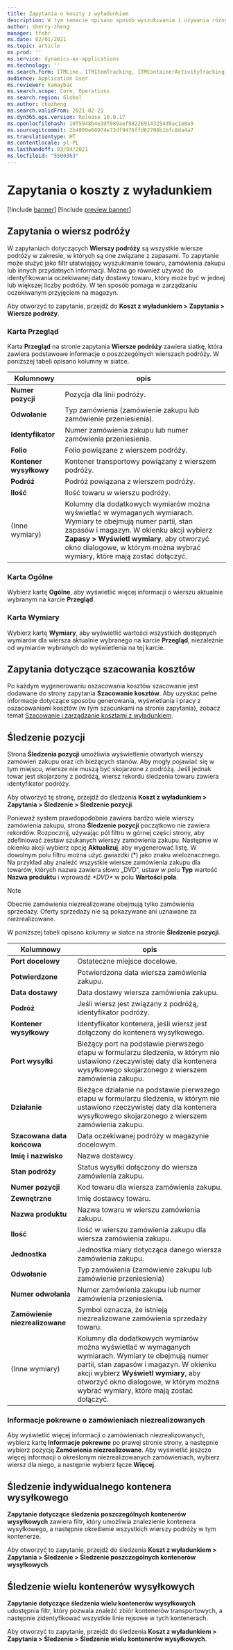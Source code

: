 ```yaml
---
title: Zapytania o koszty z wyładunkiem
description: W tym temacie opisano sposób wyszukiwania i używania różnych typów zapytań dostępnych w module Koszty z wyładunkiem.
author: sherry-zheng
manager: tfehr
ms.date: 02/01/2021
ms.topic: article
ms.prod: ''
ms.service: dynamics-ax-applications
ms.technology: ''
ms.search.form: ITMLine, ITMItemTracking, ITMContainerActivityTracking, ITMContainerTracking
audience: Application User
ms.reviewer: kamaybac
ms.search.scope: Core, Operations
ms.search.region: Global
ms.author: chuzheng
ms.search.validFrom: 2021-02-21
ms.dyn365.ops.version: Release 10.0.17
ms.openlocfilehash: 10f5948b4e3df089aef982269143254d9ac1e8a9
ms.sourcegitcommit: 2b4809e60974e72df9476ffd62706b1bfc8da4a7
ms.translationtype: HT
ms.contentlocale: pl-PL
ms.lasthandoff: 03/04/2021
ms.locfileid: "5500363"
---
```

# <a name="landed-cost-inquiries"></a>Zapytania o koszty z wyładunkiem

[!include [banner](../../includes/banner.md)]
[!include [preview banner](../includes/preview-banner.md)]

## <a name="voyage-line-inquiries"></a>Zapytania o wiersz podróży

W zapytaniach dotyczących **Wierszy podróży** są wszystkie wiersze podróży w zakresie, w których są one związane z zapasami. To zapytanie może służyć jako filtr ułatwiający wyszukiwanie towaru, zamówienia zakupu lub innych przydatnych informacji. Można go również używać do identyfikowania oczekiwanej daty dostawy towaru, który może być w jednej lub większej liczby podróży. W ten sposób pomaga w zarządzaniu oczekiwanym przyjęciem na magazyn.

Aby otworzyć to zapytanie, przejdź do **Koszt z wyładunkiem \> Zapytania \> Wiersze podróży**.

### <a name="overview-tab"></a>Karta Przegląd

Karta **Przegląd** na stronie zapytania **Wiersze podróży** zawiera siatkę, która zawiera podstawowe informacje o poszczególnych wierszach podróży. W poniższej tabeli opisano kolumny w siatce.

| Kolumnowy | opis |
|---|---|
| **Numer pozycji** | Pozycja dla linii podróży. |
| **Odwołanie** | Typ zamówienia (zamówienie zakupu lub zamówienie przeniesienia). |
| **Identyfikator** | Numer zamówienia zakupu lub numer zamówienia przeniesienia. |
| **Folio** | Folio powiązane z wierszem podróży. |
| **Kontener wysyłkowy** | Kontener transportowy powiązany z wierszem podróży. |
| **Podróż** | Podróż powiązana z wierszem podróży. |
| **Ilość** | Ilość towaru w wierszu podróży. |
| (Inne wymiary) | Kolumny dla dodatkowych wymiarów można wyświetlać w wymaganych wymiarach. Wymiary te obejmują numer partii, stan zapasów i magazyn. W okienku akcji wybierz **Zapasy \> Wyświetl wymiary**, aby otworzyć okno dialogowe, w którym można wybrać wymiary, które mają zostać dołączyć. |

### <a name="general-tab"></a>Karta Ogólne

Wybierz kartę **Ogólne**, aby wyświetlić więcej informacji o wierszu aktualnie wybranym na karcie **Przegląd**.

### <a name="dimensions-tab"></a>Karta Wymiary

Wybierz kartę **Wymiary**, aby wyświetlić wartości wszystkich dostępnych wymiarów dla wiersza aktualnie wybranego na karcie **Przegląd**, niezależnie od wymiarów wybranych do wyświetlenia na tej karcie.

## <a name="cost-estimate-inquiries"></a>Zapytania dotyczące szacowania kosztów

Po każdym wygenerowaniu oszacowania kosztów szacowanie jest dodawane do strony zapytania **Szacowanie kosztów**. Aby uzyskać pełne informacje dotyczące sposobu generowania, wyświetlania i pracy z oszacowaniami kosztów (w tym szacunkami na stronie zapytania), zobacz temat [Szacowanie i zarządzanie kosztami z wyładunkiem](estimate-manage-landed-costs.md).

## <a name="item-tracking"></a>Śledzenie pozycji

Strona **Śledzenia pozycji** umożliwia wyświetlenie otwartych wierszy zamówień zakupu oraz ich bieżących stanów. Aby mogły pojawiać się w tym miejscu, wiersze nie muszą być skojarzone z podróżą. Jeśli jednak towar jest skojarzony z podróżą, wiersz rekordu śledzenia towaru zawiera identyfikator podróży.

Aby otworzyć tę stronę, przejdź do śledzenia **Koszt z wyładunkiem \> Zapytania \> Śledzenie \> Śledzenie pozycji**.

Ponieważ system prawdopodobnie zawiera bardzo wiele wierszy zamówienia zakupu, strona **Śledzenie pozycji** początkowo nie zawiera rekordów. Rozpocznij, używając pól filtru w górnej części strony, aby zdefiniować zestaw szukanych wierszy zamówienia zakupu. Następnie w okienku akcji wybierz opcję **Aktualizuj**, aby wygenerować listę. W dowolnym polu filtru można użyć gwiazdki (\*) jako znaku wieloznacznego. Na przykład aby znaleźć wszystkie wiersze zamówienia zakupu dla towarów, których nazwa zawiera słowo „DVD”, ustaw w polu **Typ** wartość **Nazwa produktu** i wprowadź *\*DVD\** w polu **Wartości pola**.

> [!NOTE]
> Obecnie zamówienia niezrealizowane obejmują tylko zamówienia sprzedaży. Oferty sprzedaży nie są pokazywane ani uznawane za niezrealizowane.

W poniższej tabeli opisano kolumny w siatce na stronie **Śledzenie pozycji**.

| Kolumnowy | opis |
|---|---|
| **Port docelowy** | Ostateczne miejsce docelowe. |
| **Potwierdzone** | Potwierdzona data wiersza zamówienia zakupu. |
| **Data dostawy** | Data dostawy wiersza zamówienia zakupu. |
| **Podróż** | Jeśli wiersz jest związany z podróżą, identyfikator podróży. |
| **Kontener wysyłkowy** | Identyfikator kontenera, jeśli wiersz jest dołączony do kontenera wysyłkowego. |
| **Port wysyłki** | Bieżący port na podstawie pierwszego etapu w formularzu śledzenia, w którym nie ustawiono rzeczywistej daty dla kontenera wysyłkowego skojarzonego z wierszem zamówienia zakupu. |
| **Działanie** | Bieżące działanie na podstawie pierwszego etapu w formularzu śledzenia, w którym nie ustawiono rzeczywistej daty dla kontenera wysyłkowego skojarzonego z wierszem zamówienia zakupu. |
| **Szacowana data końcowa** | Data oczekiwanej podróży w magazynie docelowym. |
| **Imię i nazwisko** | Nazwa dostawcy. |
| **Stan podróży** | Status wysyłki dołączony do wiersza zamówienia zakupu. |
| **Numer pozycji** | Kod towaru dla wiersza zamówienia zakupu. |
| **Zewnętrzne** | Imię dostawcy towaru. |
| **Nazwa produktu** | Nazwa towaru w wierszu zamówienia zakupu. |
| **Ilość** | Ilość w wierszu zamówienia zakupu dla wiersza zamówienia zakupu. |
| **Jednostka** | Jednostka miary dotycząca danego wiersza zamówienia zakupu. |
| **Odwołanie** | Typ zamówienia (zamówienie zakupu lub zamówienie przeniesienia) |
| **Numer odwołania** | Numer zamówienia zakupu lub numer zamówienia przeniesienia. |
| **Zamówienie niezrealizowane** | Symbol oznacza, że istnieją niezrealizowane zamówienia sprzedaży towaru. |
| (Inne wymiary) | Kolumny dla dodatkowych wymiarów można wyświetlać w wymaganych wymiarach. Wymiary te obejmują numer partii, stan zapasów i magazyn. W okienku akcji wybierz **Wyświetl wymiary**, aby otworzyć okno dialogowe, w którym można wybrać wymiary, które mają zostać dołączyć. |

### <a name="related-information-about-backorders"></a>Informacje pokrewne o zamówieniach niezrealizowanych

Aby wyświetlić więcej informacji o zamówieniach niezrealizowanych, wybierz kartę **Informacje pokrewne** po prawej stronie strony, a następnie wybierz pozycję **Zamówienia niezrealizowane**. Aby wyświetlić jeszcze więcej informacji o określonym niezrealizowanych zamówieniach, wybierz wiersz dla niego, a następnie wybierz łącze **Więcej**.

## <a name="individual-shipping-container-tracking"></a>Śledzenie indywidualnego kontenera wysyłkowego

**Zapytanie dotyczące śledzenia poszczególnych kontenerów wysyłkowych** zawiera filtr, który umożliwia znalezienie kontenera wysyłkowego, a następnie określenie wszystkich wierszy podróży w tym kontenerze.

Aby otworzyć to zapytanie, przejdź do śledzenia **Koszt z wyładunkiem \> Zapytania \> Śledzenie \> Śledzenie poszczególnych kontenerów wysyłkowych**.

## <a name="multiple-shipping-container-tracking"></a>Śledzenie wielu kontenerów wysyłkowych

**Zapytanie dotyczące śledzenia wielu kontenerów wysyłkowych** udostępnia filtr, który pozwala znaleźć zbiór kontenerów transportowych, a następnie zidentyfikować wszystkie linie rejsowe w tych kontenerach.

Aby otworzyć to zapytanie, przejdź do śledzenia **Koszt z wyładunkiem \> Zapytania \> Śledzenie \> Śledzenie wielu kontenerów wysyłkowych**.
